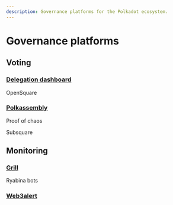 ```yaml
---
description: Governance platforms for the Polkadot ecosystem.
---
```


# Governance platforms

## Voting

### [Delegation dashboard](https://delegation.polkadot.network/)

OpenSquare

### [Polkassembly](https://polkadot.polkassembly.io/opengov)

Proof of chaos

Subsquare



## Monitoring

### [Grill](https://grill.chat/polkassembly)

Ryabina bots

### [Web3alert](https://web3alert.io/)

